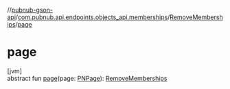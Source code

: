 //[pubnub-gson-api](../../../index.md)/[com.pubnub.api.endpoints.objects_api.memberships](../index.md)/[RemoveMemberships](index.md)/[page](page.md)

# page

[jvm]\
abstract fun [page](page.md)(page: [PNPage](../../../../../pubnub-core/pubnub-core-api/pubnub-core-api/com.pubnub.api.models.consumer.objects/-p-n-page/index.md)): [RemoveMemberships](index.md)
